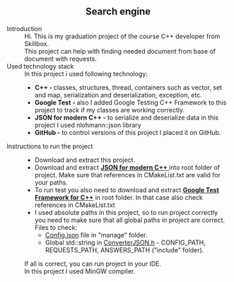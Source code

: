 <h2 align="center"> Search engine </h2>
<body>
<dl>
<dt>Introduction</dt>
<dd>
Hi. This is my graduation project of the course C++ developer from Skillbox. <br>
This project can help with finding needed document from base of document with requests. <br>
</dd>
<dt>Used technology stack</dt>
<dd>
In this project i used following technology: <br>
<ul>
<li><b>C++ - </b> classes, structures, thread, containers such as vector, set and map, 
serialization and deserialization, exception, etc.</li>
<li><b>Google Test - </b> also I added Google Testing C++ Framework to this project 
to track if my classes are working correctly. </li>
<li><b>JSON for modern C++ - </b> to serialize and deserialize data in this project 
I used nlohmann::json library</li>
<li><b>GitHub - </b> to control versions of this project I placed it on GitHub.</li>
</ul>
</dd>
<dt>Instructions to run the project</dt>
<dd>
<ul>
<li>Download and extract this project. </li>
<li>Download and extract <a href="https://github.com/nlohmann/json"> <b>JSON for modern C++</b> </a>
into root folder of project. Make sure that references in CMakeList.txt are valid for 
your paths. <br></li>
<li>To run test you also need to download and extract <a href="https://github.com/google/googletest"> 
<b>Google Test Framework for C++</b></a> in root folder. 
In that case also check references in CMakeList.txt <br></li>
<li>I used absolute paths in this project, so to run project correctly you need to make sure 
that all global paths in project are correct.
<br> Files to check: 
<ul>
<li><a href="manage/config.json">Config.json</a> file in "manage" folder.</li>
<li>Global std::string in <a href="include/ConverterJSON.h">ConverterJSON.h</a> - 
CONFIG_PATH, REQUESTS_PATH, ANSWERS_PATH ("include" folder).</li>
</ul>
</li>
</ul>

If all is correct, you can run project in your IDE. <br>
In this project I used MinGW compiler.
</dd>

</dl>
</body>